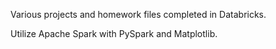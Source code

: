 Various projects and homework files completed in Databricks.

Utilize Apache Spark with PySpark and Matplotlib.
